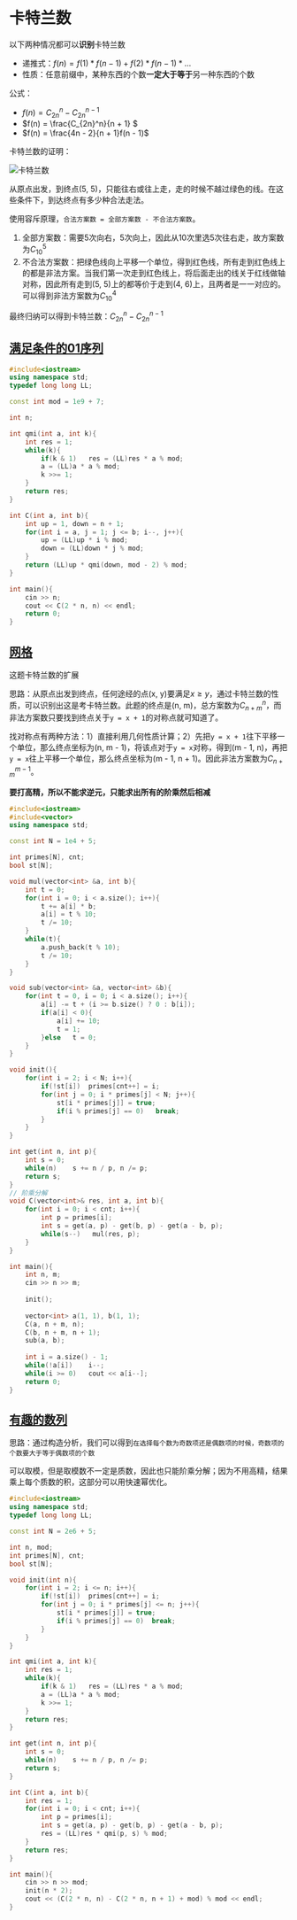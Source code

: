 # 卡特兰数

以下两种情况都可以**识别**卡特兰数

- 递推式：$f(n) = f(1) * f(n - 1) + f(2) * f(n - 1) *...$
- 性质：任意前缀中，某种东西的个数**一定大于等于**另一种东西的个数

公式：

- $f(n) = C_{2n}^n - C_{2n}^{n - 1}$
- $f(n) = \frac{C_{2n}^n}{n + 1} $
- $f(n) = \frac{4n - 2}{n + 1}f(n - 1)$

卡特兰数的证明：

![卡特兰数](卡特兰数证明.jpg)

从原点出发，到终点(5, 5)，只能往右或往上走，走的时候不越过绿色的线。在这些条件下，到达终点有多少种合法走法。

使用容斥原理，`合法方案数 = 全部方案数 - 不合法方案数`。

1. 全部方案数：需要5次向右，5次向上，因此从10次里选5次往右走，故方案数为$C_{10}^5$
2. 不合法方案数：把绿色线向上平移一个单位，得到红色线，所有走到红色线上的都是非法方案。当我们第一次走到红色线上，将后面走出的线关于红线做轴对称，因此所有走到(5, 5)上的都等价于走到(4, 6)上，且两者是一一对应的。可以得到非法方案数为$C_{10}^4$

最终归纳可以得到卡特兰数：$C_{2n}^{n} - C_{2n}^{n - 1}$



## [满足条件的01序列](https://www.acwing.com/problem/content/891/)

```c++
#include<iostream>
using namespace std;
typedef long long LL;

const int mod = 1e9 + 7;

int n;

int qmi(int a, int k){
    int res = 1;
    while(k){
        if(k & 1)   res = (LL)res * a % mod;
        a = (LL)a * a % mod;
        k >>= 1;
    }
    return res;
}

int C(int a, int b){
    int up = 1, down = n + 1;
    for(int i = a, j = 1; j <= b; i--, j++){
        up = (LL)up * i % mod;
        down = (LL)down * j % mod;
    }
    return (LL)up * qmi(down, mod - 2) % mod;
}

int main(){
    cin >> n;
    cout << C(2 * n, n) << endl;
    return 0;
}
```



## [网格](https://www.acwing.com/problem/content/1317/)

这题卡特兰数的扩展

思路：从原点出发到终点，任何途经的点(x, y)要满足$x \ge y$，通过卡特兰数的性质，可以识别出这是考卡特兰数。此题的终点是(n, m)，总方案数为$C_{n + m}^n$，而非法方案数只要找到终点关于`y = x + 1`的对称点就可知道了。

找对称点有两种方法：1）直接利用几何性质计算；2）先把`y = x + 1`往下平移一个单位，那么终点坐标为(n, m - 1)，将该点对于`y = x`对称，得到(m - 1, n)，再把`y = x`往上平移一个单位，那么终点坐标为(m - 1, n + 1)。因此非法方案数为$C_{n + m}^{m - 1}$。

**要打高精，所以不能求逆元，只能求出所有的阶乘然后相减**

```c++
#include<iostream>
#include<vector>
using namespace std;

const int N = 1e4 + 5;

int primes[N], cnt;
bool st[N];

void mul(vector<int> &a, int b){
    int t = 0;
    for(int i = 0; i < a.size(); i++){
        t += a[i] * b;
        a[i] = t % 10;
        t /= 10;
    }
    while(t){
        a.push_back(t % 10);
        t /= 10;
    }
}

void sub(vector<int> &a, vector<int> &b){
    for(int t = 0, i = 0; i < a.size(); i++){
        a[i] -= t + (i >= b.size() ? 0 : b[i]);
        if(a[i] < 0){
            a[i] += 10;
            t = 1;
        }else   t = 0;
    }
}

void init(){
    for(int i = 2; i < N; i++){
        if(!st[i])  primes[cnt++] = i;
        for(int j = 0; i * primes[j] < N; j++){
            st[i * primes[j]] = true;
            if(i % primes[j] == 0)   break;
        }
    }
}

int get(int n, int p){
    int s = 0;
    while(n)    s += n / p, n /= p;
    return s;
}
// 阶乘分解
void C(vector<int>& res, int a, int b){
    for(int i = 0; i < cnt; i++){
        int p = primes[i];
        int s = get(a, p) - get(b, p) - get(a - b, p);
        while(s--)   mul(res, p);
    }
}

int main(){
    int n, m;
    cin >> n >> m;
    
    init();
    
    vector<int> a(1, 1), b(1, 1);
    C(a, n + m, n);
    C(b, n + m, n + 1);
    sub(a, b);
    
    int i = a.size() - 1;
    while(!a[i])    i--;
    while(i >= 0)   cout << a[i--];
    return 0;
}
```



## [有趣的数列](https://www.acwing.com/problem/content/1318/)

思路：通过构造分析，我们可以得到`在选择每个数为奇数项还是偶数项的时候，奇数项的个数要大于等于偶数项的个数`

可以取模，但是取模数不一定是质数，因此也只能阶乘分解；因为不用高精，结果乘上每个质数的积，这部分可以用快速幂优化。

```c++
#include<iostream>
using namespace std;
typedef long long LL;

const int N = 2e6 + 5;

int n, mod;
int primes[N], cnt;
bool st[N];

void init(int n){
    for(int i = 2; i <= n; i++){
        if(!st[i])  primes[cnt++] = i;
        for(int j = 0; i * primes[j] <= n; j++){
            st[i * primes[j]] = true;
            if(i % primes[j] == 0)  break;
        }
    }
}

int qmi(int a, int k){
    int res = 1;
    while(k){
        if(k & 1)   res = (LL)res * a % mod;
        a = (LL)a * a % mod;
        k >>= 1;
    }
    return res;
}

int get(int n, int p){
    int s = 0;
    while(n)    s += n / p, n /= p;
    return s;
}

int C(int a, int b){
    int res = 1;
    for(int i = 0; i < cnt; i++){
        int p = primes[i];
        int s = get(a, p) - get(b, p) - get(a - b, p);
        res = (LL)res * qmi(p, s) % mod;
    }
    return res;
}

int main(){
    cin >> n >> mod;
    init(n * 2);
    cout << (C(2 * n, n) - C(2 * n, n + 1) + mod) % mod << endl;
}
```

